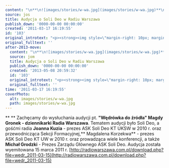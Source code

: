```yaml
---
content: "\n**\n![images/stories/w-wa.jpg](images/stories/w-wa.jpg)**\nZachęcamy do wysłuchania audycji pt. **\"Wędrówka do źródła\" Magdy Gronek - dziennikarki Radia Warszawa**. Tematem audycji było Soli Deo, a gośćmi radia **Joanna Kuzia** - prezes ASK Soli Deo KT UKSW w 2010 r. oraz przewodnicząca Sekcji Formacyjnej,** Magdalena Korzekwa** - prezes ASK Soli Deo KT UW w 2010 r. oraz prowadząca wiele konferencji, a także **Michał Grodzki** - Prezes Zarządu Głównego ASK Soli Deo.\nAudycja została wyemitowana 15 marca 2011 r.\n[](http://radiowarszawa.com.pl/download.php?file=wedr_2011-03-15)\n[http://radiowarszawa.com.pl/download.php?file=wedr_2011-03-15](http://radiowarszawa.com.pl/download.php?file=wedr_2011-03-15)\n\_\n\n\n<!--CONTENT FROM OLD SERVER (jos before 2013): \n**\n![images/stories/w-wa.jpg](images/stories/w-wa.jpg)**\n\r\n\nZachęcamy do wysłuchania audycji pt. **\"Wędrówka do źródła\" Magdy Gronek - dziennikarki Radia Warszawa**. Tematem audycji było Soli Deo, a gośćmi radia **Joanna Kuzia** - prezes ASK Soli Deo KT UKSW w 2010 r. oraz przewodnicząca Sekcji Formacyjnej,** Magdalena Korzekwa** - prezes ASK Soli Deo KT UW w 2010 r. oraz prowadząca wiele konferencji, a także **Michał Grodzki** - Prezes Zarządu Głównego ASK Soli Deo.\n\r\n\nAudycja została wyemitowana 15 marca 2011 r.\n[](http://radiowarszawa.com.pl/download.php?file=wedr_2011-03-15)\n\r\n\n[http://radiowarszawa.com.pl/download.php?file=wedr_2011-03-15](http://radiowarszawa.com.pl/download.php?file=wedr_2011-03-15)\n\r\n\n\_\n\n-->"
source: jos
title: Audycja o Soli Deo w Radiu Warszawa
publish_down: '0000-00-00 00:00:00'
created: '2011-03-17 16:19:55'
id: '103'
original_introtext: "<p><strong><img style=\"margin-right: 10px; margin-bottom: 10px; float: left;\" src=\"images/stories/w-wa.jpg\" height=\"112\" width=\"139\" /></strong></p>\r\n<p>Zachęcamy do wysłuchania audycji pt. <strong>\"Wędrówka do źródła\" Magdy Gronek - dziennikarki Radia Warszawa</strong>. Tematem audycji było Soli Deo, a gośćmi radia <strong>Joanna Kuzia</strong> - prezes ASK Soli Deo KT UKSW w 2010 r. oraz przewodnicząca Sekcji Formacyjnej,<strong> Magdalena Korzekwa</strong> - prezes ASK Soli Deo KT UW w 2010 r. oraz prowadząca wiele konferencji, a także <strong>Michał Grodzki</strong> - Prezes Zarządu Głównego ASK Soli Deo.</p>\r\n<p>Audycja została wyemitowana 15 marca 2011 r.<br /><a rel=\"nofollow\" target=\"_blank\" href=\"http://radiowarszawa.com.pl/download.php?file=wedr_2011-03-15\"></a></p>\r\n<p style=\"text-align: justify;\"><a rel=\"nofollow\" target=\"_blank\" href=\"http://radiowarszawa.com.pl/download.php?file=wedr_2011-03-15\">http://radiowarszawa.com.pl/download.php?file=wedr_2011-03-15</a></p>\r\n<p style=\"text-align: center;\">\_</p>"
original_fulltext: ''
after-2013-move:
  content: "\n**\n![images/stories/w-wa.jpg](images/stories/w-wa.jpg)**\nZachęcamy do wysłuchania audycji pt. **\"Wędrówka do źródła\" Magdy Gronek - dziennikarki Radia Warszawa**. Tematem audycji było Soli Deo, a gośćmi radia **Joanna Kuzia** - prezes ASK Soli Deo KT UKSW w 2010 r. oraz przewodnicząca Sekcji Formacyjnej,** Magdalena Korzekwa** - prezes ASK Soli Deo KT UW w 2010 r. oraz prowadząca wiele konferencji, a także **Michał Grodzki** - Prezes Zarządu Głównego ASK Soli Deo.\nAudycja została wyemitowana 15 marca 2011 r.\n[](http://radiowarszawa.com.pl/download.php?file=wedr_2011-03-15)\n[http://radiowarszawa.com.pl/download.php?file=wedr_2011-03-15](http://radiowarszawa.com.pl/download.php?file=wedr_2011-03-15)\n\_\n"
  source: jom
  title: Audycja o Soli Deo w Radiu Warszawa
  publish_down: '0000-00-00 00:00:00'
  created: '2013-05-08 20:59:32'
  id: '103'
  original_introtext: "<p><strong><img style=\"margin-right: 10px; margin-bottom: 10px; float: left;\" src=\"images/stories/w-wa.jpg\" height=\"112\" width=\"139\" /></strong></p>\n<p>Zachęcamy do wysłuchania audycji pt. <strong>\"Wędrówka do źródła\" Magdy Gronek - dziennikarki Radia Warszawa</strong>. Tematem audycji było Soli Deo, a gośćmi radia <strong>Joanna Kuzia</strong> - prezes ASK Soli Deo KT UKSW w 2010 r. oraz przewodnicząca Sekcji Formacyjnej,<strong> Magdalena Korzekwa</strong> - prezes ASK Soli Deo KT UW w 2010 r. oraz prowadząca wiele konferencji, a także <strong>Michał Grodzki</strong> - Prezes Zarządu Głównego ASK Soli Deo.</p>\n<p>Audycja została wyemitowana 15 marca 2011 r.<br /><a rel=\"nofollow\" target=\"_blank\" href=\"http://radiowarszawa.com.pl/download.php?file=wedr_2011-03-15\"></a></p>\n<p style=\"text-align: justify;\"><a rel=\"nofollow\" target=\"_blank\" href=\"http://radiowarszawa.com.pl/download.php?file=wedr_2011-03-15\">http://radiowarszawa.com.pl/download.php?file=wedr_2011-03-15</a></p>\n<p style=\"text-align: center;\">\_</p>"
  original_fulltext: ''
time: '2011-03-17 16:19:55'
coverPhoto:
  alt: images/stories/w-wa.jpg
  path: images/stories/w-wa.jpg
---
```

**
**
Zachęcamy do wysłuchania audycji pt. **"Wędrówka do źródła" Magdy Gronek - dziennikarki Radia Warszawa**. Tematem audycji było Soli Deo, a gośćmi radia **Joanna Kuzia** - prezes ASK Soli Deo KT UKSW w 2010 r. oraz przewodnicząca Sekcji Formacyjnej,** Magdalena Korzekwa** - prezes ASK Soli Deo KT UW w 2010 r. oraz prowadząca wiele konferencji, a także **Michał Grodzki** - Prezes Zarządu Głównego ASK Soli Deo.
Audycja została wyemitowana 15 marca 2011 r.
[](http://radiowarszawa.com.pl/download.php?file=wedr_2011-03-15)
[http://radiowarszawa.com.pl/download.php?file=wedr_2011-03-15](http://radiowarszawa.com.pl/download.php?file=wedr_2011-03-15)
 


<!--CONTENT FROM OLD SERVER (jos before 2013): 
**
**


Zachęcamy do wysłuchania audycji pt. **"Wędrówka do źródła" Magdy Gronek - dziennikarki Radia Warszawa**. Tematem audycji było Soli Deo, a gośćmi radia **Joanna Kuzia** - prezes ASK Soli Deo KT UKSW w 2010 r. oraz przewodnicząca Sekcji Formacyjnej,** Magdalena Korzekwa** - prezes ASK Soli Deo KT UW w 2010 r. oraz prowadząca wiele konferencji, a także **Michał Grodzki** - Prezes Zarządu Głównego ASK Soli Deo.


Audycja została wyemitowana 15 marca 2011 r.
[](http://radiowarszawa.com.pl/download.php?file=wedr_2011-03-15)


[http://radiowarszawa.com.pl/download.php?file=wedr_2011-03-15](http://radiowarszawa.com.pl/download.php?file=wedr_2011-03-15)


 

-->

<!--{{json:{"created_date":"2011-03-17 16:19:55","publish_down":"0000-00-00 00:00:00","id":"103"}}}-->